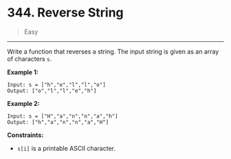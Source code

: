 # 344. Reverse String

> Easy

------

Write a function that reverses a string. The input string is given as an array of characters `s`.

**Example 1:**

```
Input: s = ["h","e","l","l","o"]
Output: ["o","l","l","e","h"]
```

**Example 2:**

```
Input: s = ["H","a","n","n","a","h"]
Output: ["h","a","n","n","a","H"]
```

**Constraints:**

- `s[i]` is a printable ASCII character.